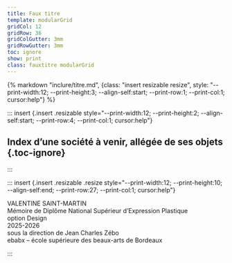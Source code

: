 ```yaml
---
title: Faux titre
template: modularGrid
gridCol: 12
gridRow: 36
gridColGutter: 3mm 
gridRowGutter: 3mm
toc: ignore
show: print
class: fauxtitre modularGrid
---
```


{% markdown "inclure/titre.md", {class: "insert resizable resize", style: "--print-width:12; --print-height:3; --align-self:start; --print-row:1; --print-col:1; cursor:help"} %}


::: insert {.insert .resizable style="--print-width:12; --print-height:2; --align-self:start; --print-row:4; --print-col:1; cursor:help"}

## Index d’une société à venir, allégée de ses objets {.toc-ignore}

:::


::: insert {.insert .resizable .resize style="--print-width:12; --print-height:10; --align-self:end; --print-row:27; --print-col:1; cursor:help"}

VALENTINE SAINT-MARTIN <br> 
Mémoire de Diplôme National Supérieur d’Expression Plastique   
option Design   
2025-2026   
sous la direction de Jean Charles Zébo    
ebabx – école supérieure des beaux-arts de Bordeaux

:::



